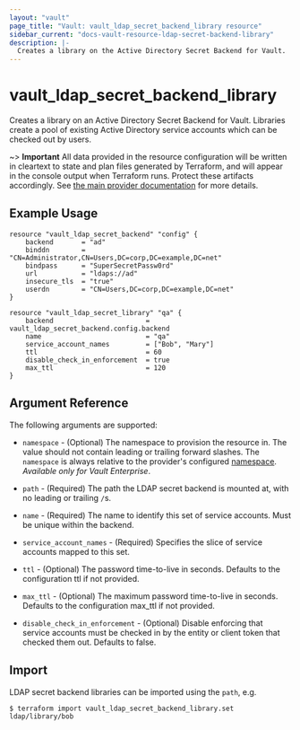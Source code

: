 ```yaml
---
layout: "vault"
page_title: "Vault: vault_ldap_secret_backend_library resource"
sidebar_current: "docs-vault-resource-ldap-secret-backend-library"
description: |-
  Creates a library on the Active Directory Secret Backend for Vault.
---
```


# vault\_ldap\_secret\_backend\_library

Creates a library on an Active Directory Secret Backend for Vault. Libraries create
a pool of existing Active Directory service accounts which can be checked out
by users.

~> **Important** All data provided in the resource configuration will be
written in cleartext to state and plan files generated by Terraform, and
will appear in the console output when Terraform runs. Protect these
artifacts accordingly. See
[the main provider documentation](../index.html)
for more details.

## Example Usage

```hcl
resource "vault_ldap_secret_backend" "config" {
    backend       = "ad"
    binddn        = "CN=Administrator,CN=Users,DC=corp,DC=example,DC=net"
    bindpass      = "SuperSecretPassw0rd"
    url           = "ldaps://ad"
    insecure_tls  = "true"
    userdn        = "CN=Users,DC=corp,DC=example,DC=net"
}

resource "vault_ldap_secret_library" "qa" {
    backend                       = vault_ldap_secret_backend.config.backend
    name                          = "qa"
    service_account_names         = ["Bob", "Mary"]
    ttl                           = 60
    disable_check_in_enforcement  = true
    max_ttl                       = 120
}
```

## Argument Reference

The following arguments are supported:

* `namespace` - (Optional) The namespace to provision the resource in.
  The value should not contain leading or trailing forward slashes.
  The `namespace` is always relative to the provider's configured [namespace](/docs/providers/vault#namespace).
   *Available only for Vault Enterprise*.

* `path` - (Required) The path the LDAP secret backend is mounted at,
  with no leading or trailing `/`s.

* `name` - (Required) The name to identify this set of service accounts.
  Must be unique within the backend.

* `service_account_names` - (Required) Specifies the slice of service accounts mapped to this set.

* `ttl` - (Optional) The password time-to-live in seconds. Defaults to the configuration
  ttl if not provided.

* `max_ttl` - (Optional) The maximum password time-to-live in seconds. Defaults to the configuration
    max_ttl if not provided.

* `disable_check_in_enforcement` - (Optional) Disable enforcing that service
  accounts must be checked in by the entity or client token that checked them
  out. Defaults to false.

## Import

LDAP secret backend libraries can be imported using the `path`, e.g.

```
$ terraform import vault_ldap_secret_backend_library.set ldap/library/bob
```
